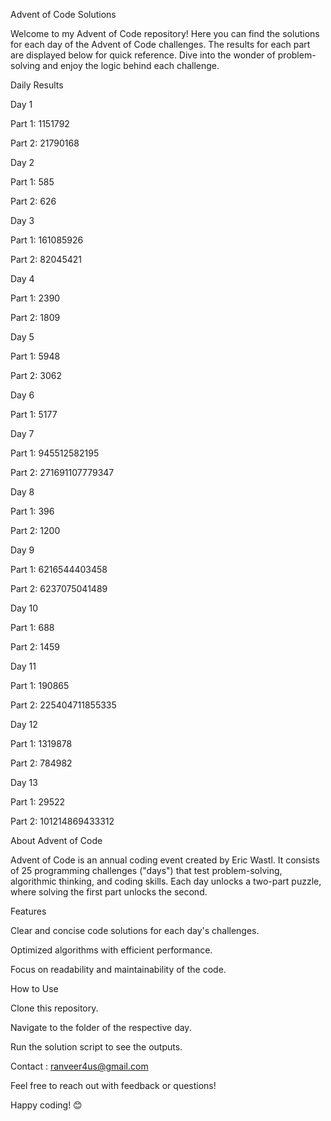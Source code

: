 Advent of Code Solutions

Welcome to my Advent of Code repository! Here you can find the solutions for each day of the Advent of Code challenges. The results for each part are displayed below for quick reference. Dive into the wonder of problem-solving and enjoy the logic behind each challenge.

Daily Results

Day 1

Part 1: 1151792

Part 2: 21790168

Day 2

Part 1: 585

Part 2: 626

Day 3

Part 1: 161085926

Part 2: 82045421

Day 4

Part 1: 2390

Part 2: 1809

Day 5

Part 1: 5948

Part 2: 3062

Day 6

Part 1: 5177

Day 7

Part 1: 945512582195

Part 2: 271691107779347

Day 8

Part 1: 396

Part 2: 1200

Day 9

Part 1: 6216544403458

Part 2: 6237075041489

Day 10

Part 1: 688

Part 2: 1459

Day 11

Part 1: 190865

Part 2: 225404711855335

Day 12

Part 1: 1319878

Part 2: 784982

Day 13

Part 1: 29522

Part 2: 101214869433312

About Advent of Code

Advent of Code is an annual coding event created by Eric Wastl. It consists of 25 programming challenges ("days") that test problem-solving, algorithmic thinking, and coding skills. Each day unlocks a two-part puzzle, where solving the first part unlocks the second.

Features

Clear and concise code solutions for each day's challenges.

Optimized algorithms with efficient performance.

Focus on readability and maintainability of the code.

How to Use

Clone this repository.

Navigate to the folder of the respective day.

Run the solution script to see the outputs.

Contact : ranveer4us@gmail.com

Feel free to reach out with feedback or questions!

Happy coding! 😊

